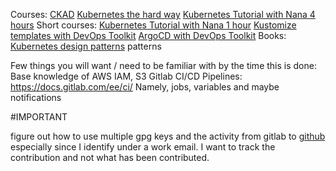 Courses:
[CKAD](https://www.udemy.com/course/certified-kubernetes-application-developer/)
[Kubernetes the hard way](https://github.com/kelseyhightower/kubernetes-the-hard-way)
[Kubernetes Tutorial with Nana 4 hours](https://www.youtube.com/watch?v=X48VuDVv0do)
Short courses:
[Kubernetes Tutorial with Nana 1 hour](https://www.youtube.com/watch?v=s_o8dwzRlu4)
[Kustomize templates with DevOps Toolkit](https://www.youtube.com/watch?v=Twtbg6LFnAg&list=PLyicRj904Z9-L3XdyttvdPwRngIfGa52Y)
[ArgoCD with DevOps Toolkit](https://www.youtube.com/watch?v=vpWQeoaiRM4&list=PLyicRj904Z99dJk8bOygbov5up5YYvoZV&index=2)
Books:
[Kubernetes design patterns](https://www.redhat.com/cms/managed-files/cm-oreilly-kubernetes-patterns-ebook-f19824-201910-en.pdf) patterns


Few things you will want / need to be familiar with by the time this is done:
Base knowledge of AWS IAM, S3
Gitlab CI/CD Pipelines: https://docs.gitlab.com/ee/ci/
Namely, jobs, variables and maybe notifications


#IMPORTANT

figure out how to use multiple gpg keys and the activity from gitlab to [ github ](https://github.com/miromannino/Contributions-Importer-For-Github)
especially since I identify under a work email. I want to track the contribution and not what has been contributed.
